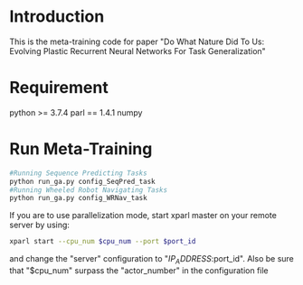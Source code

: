 # Introduction
This is the meta-training code for paper "Do What Nature Did To Us: Evolving Plastic Recurrent Neural Networks For Task Generalization"

# Requirement
python >= 3.7.4
parl == 1.4.1
numpy

# Run Meta-Training
```bash
#Running Sequence Predicting Tasks
python run_ga.py config_SeqPred_task
#Running Wheeled Robot Navigating Tasks
python run_ga.py config_WRNav_task
```

If you are to use parallelization mode, start xparl master on your remote server by using: 
```bash
xparl start --cpu_num $cpu_num --port $port_id
```
and change the "server" configuration to "$IP_ADDRESS:$port_id".
Also be sure that "$cpu_num" surpass the "actor_number" in the configuration file

